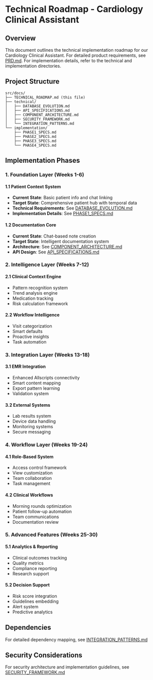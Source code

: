 
# Technical Roadmap - Cardiology Clinical Assistant

## Overview
This document outlines the technical implementation roadmap for our Cardiology Clinical Assistant. For detailed product requirements, see [PRD.md](./PRD.md). For implementation details, refer to the technical and implementation directories.

## Project Structure
```
src/docs/
├── TECHNICAL_ROADMAP.md (this file)
├── technical/
│   ├── DATABASE_EVOLUTION.md
│   ├── API_SPECIFICATIONS.md
│   ├── COMPONENT_ARCHITECTURE.md
│   ├── SECURITY_FRAMEWORK.md
│   └── INTEGRATION_PATTERNS.md
└── implementation/
    ├── PHASE1_SPECS.md
    ├── PHASE2_SPECS.md
    ├── PHASE3_SPECS.md
    └── PHASE4_SPECS.md
```

## Implementation Phases

### 1. Foundation Layer (Weeks 1-6)
#### 1.1 Patient Context System
- **Current State**: Basic patient info and chat linking
- **Target State**: Comprehensive patient hub with temporal data
- **Technical Requirements**: See [DATABASE_EVOLUTION.md](./technical/DATABASE_EVOLUTION.md)
- **Implementation Details**: See [PHASE1_SPECS.md](./implementation/PHASE1_SPECS.md)

#### 1.2 Documentation Core
- **Current State**: Chat-based note creation
- **Target State**: Intelligent documentation system
- **Architecture**: See [COMPONENT_ARCHITECTURE.md](./technical/COMPONENT_ARCHITECTURE.md)
- **API Design**: See [API_SPECIFICATIONS.md](./technical/API_SPECIFICATIONS.md)

### 2. Intelligence Layer (Weeks 7-12)
#### 2.1 Clinical Context Engine
- Pattern recognition system
- Trend analysis engine
- Medication tracking
- Risk calculation framework

#### 2.2 Workflow Intelligence
- Visit categorization
- Smart defaults
- Proactive insights
- Task automation

### 3. Integration Layer (Weeks 13-18)
#### 3.1 EMR Integration
- Enhanced Allscripts connectivity
- Smart content mapping
- Export pattern learning
- Validation system

#### 3.2 External Systems
- Lab results system
- Device data handling
- Monitoring systems
- Secure messaging

### 4. Workflow Layer (Weeks 19-24)
#### 4.1 Role-Based System
- Access control framework
- View customization
- Team collaboration
- Task management

#### 4.2 Clinical Workflows
- Morning rounds optimization
- Patient follow-up automation
- Team communications
- Documentation review

### 5. Advanced Features (Weeks 25-30)
#### 5.1 Analytics & Reporting
- Clinical outcomes tracking
- Quality metrics
- Compliance reporting
- Research support

#### 5.2 Decision Support
- Risk score integration
- Guidelines embedding
- Alert system
- Predictive analytics

## Dependencies
For detailed dependency mapping, see [INTEGRATION_PATTERNS.md](./technical/INTEGRATION_PATTERNS.md)

## Security Considerations
For security architecture and implementation guidelines, see [SECURITY_FRAMEWORK.md](./technical/SECURITY_FRAMEWORK.md)

